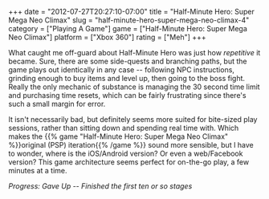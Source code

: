 +++
date = "2012-07-27T20:27:10-07:00"
title = "Half-Minute Hero: Super Mega Neo Climax"
slug = "half-minute-hero-super-mega-neo-climax-4"
category = ["Playing A Game"]
game = ["Half-Minute Hero: Super Mega Neo Climax"]
platform = ["Xbox 360"]
rating = ["Meh"]
+++

What caught me off-guard about Half-Minute Hero was just how <i>repetitive</i> it became.  Sure, there are some side-quests and branching paths, but the game plays out identically in any case -- following NPC instructions, grinding enough to buy items and level up, then going to the boss fight.  Really the only mechanic of substance is managing the 30 second time limit and purchasing time resets, which can be fairly frustrating since there's such a small margin for error.

It isn't necessarily bad, but definitely seems more suited for bite-sized play sessions, rather than sitting down and spending real time with.  Which makes the {{% game "Half-Minute Hero: Super Mega Neo Climax" %}}original (PSP) iteration{{% /game %}} sound more sensible, but I have to wonder, where is the iOS/Android version?  Or even a web/Facebook version?  This game architecture seems perfect for on-the-go play, a few minutes at a time.

<i>Progress: Gave Up -- Finished the first ten or so stages</i>